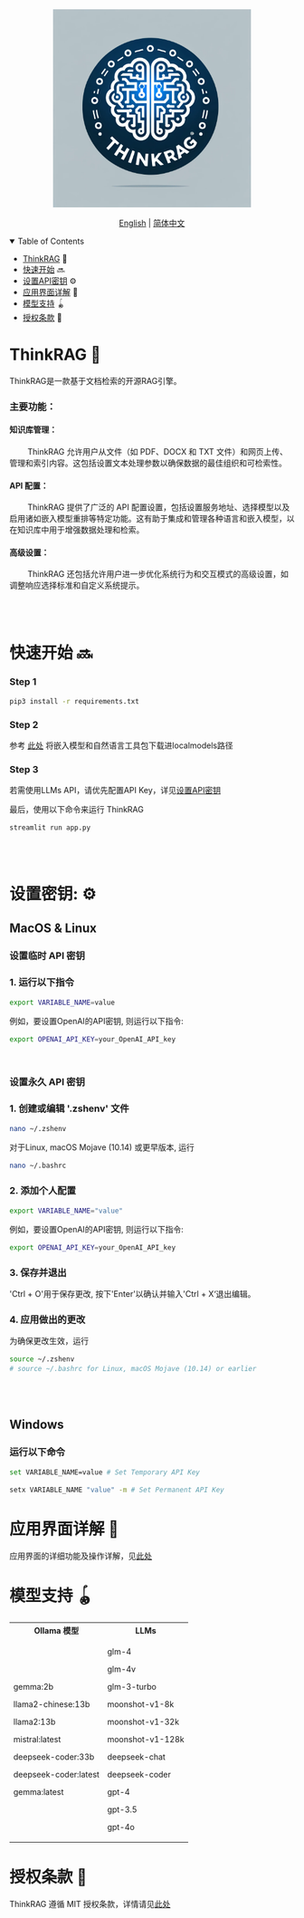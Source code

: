 <div align="center">
<img src="web/src/temporary_logo.png" width="350" alt="temporary_logo">
</a>
</div>




<p align="center">
  <a href="./README.md">English</a> |
  <a href="./README_zh.md">简体中文</a>
</p>




<details open>
<summary></b> Table of Contents</b></summary>

- [ThinkRAG](#think-rag) 🤔
- [快速开始](#快速开始) 🔜
- [设置API密钥](#设置密钥) ⚙️
- [应用界面详解](#应用界面详解) 📖
- [模型支持](#模型支持) 🪀
- [授权条款](#授权条款) 📄

</details>


<div id='think-rag'></a>

# ThinkRAG 🤔
ThinkRAG是一款基于文档检索的开源RAG引擎。

### 主要功能：
#### 知识库管理：
&emsp;&emsp; ThinkRAG 允许用户从文件（如 PDF、DOCX 和 TXT 文件）和网页上传、管理和索引内容。这包括设置文本处理参数以确保数据的最佳组织和可检索性。

#### API 配置：
&emsp;&emsp; ThinkRAG 提供了广泛的 API 配置设置，包括设置服务地址、选择模型以及启用诸如嵌入模型重排等特定功能。这有助于集成和管理各种语言和嵌入模型，以在知识库中用于增强数据处理和检索。

#### 高级设置：
&emsp;&emsp; ThinkRAG 还包括允许用户进一步优化系统行为和交互模式的高级设置，如调整响应选择标准和自定义系统提示。



</br></br>

# 快速开始 🔜

### Step 1
```bash
pip3 install -r requirements.txt
```
### Step 2

参考 [此处](/docs/HowToDownloadModels.md) 将嵌入模型和自然语言工具包下载进localmodels路径

### Step 3
若需使用LLMs API，请优先配置API Key，详见[设置API密钥](#设置密钥)

最后，使用以下命令来运行 ThinkRAG
```bash
streamlit run app.py
```
<br/><br/>

# 设置密钥: ⚙️


## MacOS & Linux

### 设置临时 API 密钥
### 1. 运行以下指令
```bash
export VARIABLE_NAME=value
```
例如，要设置OpenAI的API密钥, 则运行以下指令:
```bash
export OPENAI_API_KEY=your_OpenAI_API_key 
```
<br/>

### 设置永久 API 密钥
### 1. 创建或编辑 '.zshenv' 文件

```bash
nano ~/.zshenv
```
对于Linux, macOS Mojave (10.14) 或更早版本, 运行 
```bash
nano ~/.bashrc
```
### 2. 添加个人配置
```bash
export VARIABLE_NAME="value"
```
例如，要设置OpenAI的API密钥, 则运行以下指令:
```bash
export OPENAI_API_KEY=your_OpenAI_API_key 
```
### 3. 保存并退出
'Ctrl + O'用于保存更改, 按下'Enter'以确认并输入'Ctrl + X‘退出编辑。

### 4. 应用做出的更改
为确保更改生效，运行
```bash
source ~/.zshenv 
# source ~/.bashrc for Linux, macOS Mojave (10.14) or earlier
```
</br></br>

## Windows


### 运行以下命令

```bash
set VARIABLE_NAME=value # Set Temporary API Key
```

```bash
setx VARIABLE_NAME "value" -m # Set Permanent API Key
```


# 应用界面详解 📖

应用界面的详细功能及操作详解，见[此处](Instructions_zh.md)

# 模型支持 🪀

<table>
<tr>
<th> Ollama 模型 </th>
<th> LLMs </th>
</tr>
<tr>
<td>

gemma:2b

llama2-chinese:13b

llama2:13b

mistral:latest

deepseek-coder:33b

deepseek-coder:latest

gemma:latest

</td>
<td>

glm-4

glm-4v

glm-3-turbo

moonshot-v1-8k

moonshot-v1-32k

moonshot-v1-128k

deepseek-chat

deepseek-coder

gpt-4

gpt-3.5

gpt-4o

</td>
</tr>
</table>


# 授权条款 📄


ThinkRAG 遵循 MIT 授权条款，详情请见[此处](LICENSE)





